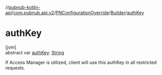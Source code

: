 //[pubnub-kotlin-api](../../../../index.md)/[com.pubnub.api.v2](../../index.md)/[PNConfigurationOverride](../index.md)/[Builder](index.md)/[authKey](auth-key.md)

# authKey

[jvm]\
abstract var [authKey](auth-key.md): [String](https://kotlinlang.org/api/latest/jvm/stdlib/kotlin/-string/index.html)

If Access Manager is utilized, client will use this authKey in all restricted requests.
